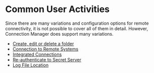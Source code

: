 [title]: # (Common User Activities)
[tags]: # (user)
[priority]: # (500)
# Common User Activities

Since there are many variations and configuration options for remote connectivity, it is not possible to cover all of them in detail. However, Connection Manager does support many variations.

* [Create, edit or delete a folder](folder.md)
* [Connection to Remote Systems](connections/remote-conn/index.md)
* [Integrated Connections](connections/integrated-conn/index.md)
* [Re-authenticate to Secret Server](connections/reauth.md)
* [Log File Location](log-files.md)

